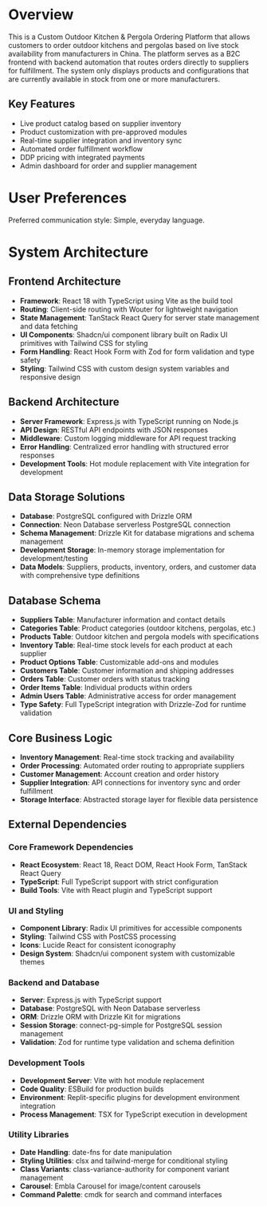 # Overview

This is a Custom Outdoor Kitchen & Pergola Ordering Platform that allows customers to order outdoor kitchens and pergolas based on live stock availability from manufacturers in China. The platform serves as a B2C frontend with backend automation that routes orders directly to suppliers for fulfillment. The system only displays products and configurations that are currently available in stock from one or more manufacturers.

## Key Features
- Live product catalog based on supplier inventory
- Product customization with pre-approved modules
- Real-time supplier integration and inventory sync
- Automated order fulfillment workflow
- DDP pricing with integrated payments
- Admin dashboard for order and supplier management

# User Preferences

Preferred communication style: Simple, everyday language.

# System Architecture

## Frontend Architecture
- **Framework**: React 18 with TypeScript using Vite as the build tool
- **Routing**: Client-side routing with Wouter for lightweight navigation
- **State Management**: TanStack React Query for server state management and data fetching
- **UI Components**: Shadcn/ui component library built on Radix UI primitives with Tailwind CSS for styling
- **Form Handling**: React Hook Form with Zod for form validation and type safety
- **Styling**: Tailwind CSS with custom design system variables and responsive design

## Backend Architecture
- **Server Framework**: Express.js with TypeScript running on Node.js
- **API Design**: RESTful API endpoints with JSON responses
- **Middleware**: Custom logging middleware for API request tracking
- **Error Handling**: Centralized error handling with structured error responses
- **Development Tools**: Hot module replacement with Vite integration for development

## Data Storage Solutions
- **Database**: PostgreSQL configured with Drizzle ORM
- **Connection**: Neon Database serverless PostgreSQL connection
- **Schema Management**: Drizzle Kit for database migrations and schema management
- **Development Storage**: In-memory storage implementation for development/testing
- **Data Models**: Suppliers, products, inventory, orders, and customer data with comprehensive type definitions

## Database Schema
- **Suppliers Table**: Manufacturer information and contact details
- **Categories Table**: Product categories (outdoor kitchens, pergolas, etc.)
- **Products Table**: Outdoor kitchen and pergola models with specifications
- **Inventory Table**: Real-time stock levels for each product at each supplier
- **Product Options Table**: Customizable add-ons and modules
- **Customers Table**: Customer information and shipping addresses
- **Orders Table**: Customer orders with status tracking
- **Order Items Table**: Individual products within orders
- **Admin Users Table**: Administrative access for order management
- **Type Safety**: Full TypeScript integration with Drizzle-Zod for runtime validation

## Core Business Logic
- **Inventory Management**: Real-time stock tracking and availability
- **Order Processing**: Automated order routing to appropriate suppliers
- **Customer Management**: Account creation and order history
- **Supplier Integration**: API connections for inventory sync and order fulfillment
- **Storage Interface**: Abstracted storage layer for flexible data persistence

## External Dependencies

### Core Framework Dependencies
- **React Ecosystem**: React 18, React DOM, React Hook Form, TanStack React Query
- **TypeScript**: Full TypeScript support with strict configuration
- **Build Tools**: Vite with React plugin and TypeScript support

### UI and Styling
- **Component Library**: Radix UI primitives for accessible components
- **Styling**: Tailwind CSS with PostCSS processing
- **Icons**: Lucide React for consistent iconography
- **Design System**: Shadcn/ui component system with customizable themes

### Backend and Database
- **Server**: Express.js with TypeScript support
- **Database**: PostgreSQL with Neon Database serverless
- **ORM**: Drizzle ORM with Drizzle Kit for migrations
- **Session Storage**: connect-pg-simple for PostgreSQL session management
- **Validation**: Zod for runtime type validation and schema definition

### Development Tools
- **Development Server**: Vite with hot module replacement
- **Code Quality**: ESBuild for production builds
- **Environment**: Replit-specific plugins for development environment integration
- **Process Management**: TSX for TypeScript execution in development

### Utility Libraries
- **Date Handling**: date-fns for date manipulation
- **Styling Utilities**: clsx and tailwind-merge for conditional styling
- **Class Variants**: class-variance-authority for component variant management
- **Carousel**: Embla Carousel for image/content carousels
- **Command Palette**: cmdk for search and command interfaces